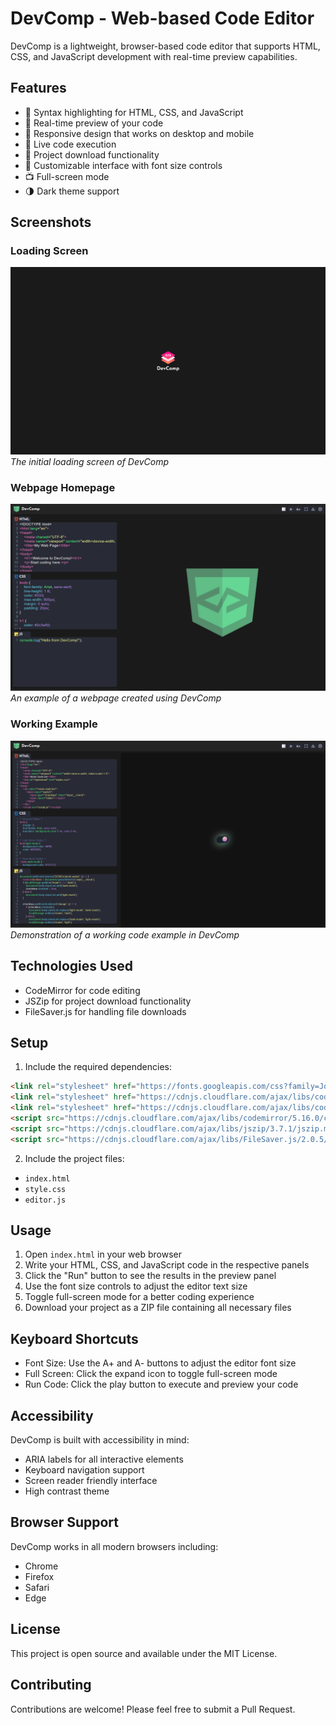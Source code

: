 # DevComp - Web-based Code Editor

DevComp is a lightweight, browser-based code editor that supports HTML, CSS, and JavaScript development with real-time preview capabilities.

## Features

- 🎨 Syntax highlighting for HTML, CSS, and JavaScript
- 👀 Real-time preview of your code
- 📱 Responsive design that works on desktop and mobile
- 🎯 Live code execution
- 💾 Project download functionality
- 🔧 Customizable interface with font size controls
- 📺 Full-screen mode
- 🌗 Dark theme support

## Screenshots

### Loading Screen
![Loading Screen](./screenshots/loading.png)
*The initial loading screen of DevComp*

### Webpage Homepage
![Webpage Homepage](./screenshots/webpage.png)
*An example of a webpage created using DevComp*

### Working Example
![Working Example](./screenshots/working.png)
*Demonstration of a working code example in DevComp*

## Technologies Used

- CodeMirror for code editing
- JSZip for project download functionality
- FileSaver.js for handling file downloads

## Setup

1. Include the required dependencies:
```html
<link rel="stylesheet" href="https://fonts.googleapis.com/css?family=Josefin+Sans:300,400,500,600,700">
<link rel="stylesheet" href="https://cdnjs.cloudflare.com/ajax/libs/codemirror/5.16.0/codemirror.css">
<link rel="stylesheet" href="https://cdnjs.cloudflare.com/ajax/libs/codemirror/5.16.0/theme/dracula.css">
<script src="https://cdnjs.cloudflare.com/ajax/libs/codemirror/5.16.0/codemirror.js"></script>
<script src="https://cdnjs.cloudflare.com/ajax/libs/jszip/3.7.1/jszip.min.js"></script>
<script src="https://cdnjs.cloudflare.com/ajax/libs/FileSaver.js/2.0.5/FileSaver.min.js"></script>
```

2. Include the project files:
- `index.html`
- `style.css`
- `editor.js`

## Usage

1. Open `index.html` in your web browser
2. Write your HTML, CSS, and JavaScript code in the respective panels
3. Click the "Run" button to see the results in the preview panel
4. Use the font size controls to adjust the editor text size
5. Toggle full-screen mode for a better coding experience
6. Download your project as a ZIP file containing all necessary files

## Keyboard Shortcuts

- Font Size: Use the A+ and A- buttons to adjust the editor font size
- Full Screen: Click the expand icon to toggle full-screen mode
- Run Code: Click the play button to execute and preview your code

## Accessibility

DevComp is built with accessibility in mind:
- ARIA labels for all interactive elements
- Keyboard navigation support
- Screen reader friendly interface
- High contrast theme

## Browser Support

DevComp works in all modern browsers including:
- Chrome
- Firefox
- Safari
- Edge

## License

This project is open source and available under the MIT License.

## Contributing

Contributions are welcome! Please feel free to submit a Pull Request.